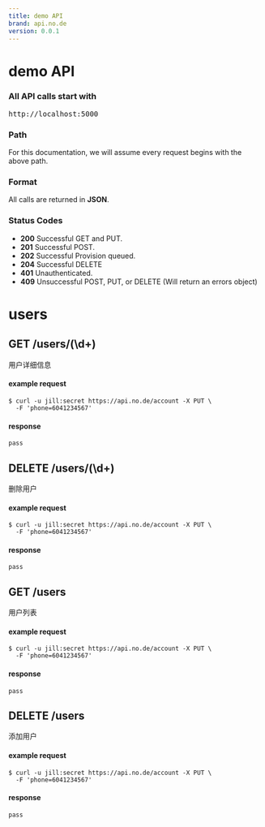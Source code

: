 ```yaml
---
title: demo API
brand: api.no.de
version: 0.0.1
---
```


# demo API

### All API calls start with

<pre class="base">
http://localhost:5000
</pre>

### Path

For this documentation, we will assume every request begins with the above path.

### Format

All calls are returned in **JSON**.

### Status Codes

- **200** Successful GET and PUT.
- **201** Successful POST.
- **202** Successful Provision queued.
- **204** Successful DELETE
- **401** Unauthenticated.
- **409** Unsuccessful POST, PUT, or DELETE (Will return an errors object)


# users



## GET /users/(\d+)

用户详细信息

#### example request

    $ curl -u jill:secret https://api.no.de/account -X PUT \
      -F 'phone=6041234567'

#### response

    pass

## DELETE /users/(\d+)

删除用户

#### example request

    $ curl -u jill:secret https://api.no.de/account -X PUT \
      -F 'phone=6041234567'

#### response

    pass



## GET /users

用户列表

#### example request

    $ curl -u jill:secret https://api.no.de/account -X PUT \
      -F 'phone=6041234567'

#### response

    pass

## DELETE /users

添加用户

#### example request

    $ curl -u jill:secret https://api.no.de/account -X PUT \
      -F 'phone=6041234567'

#### response

    pass



